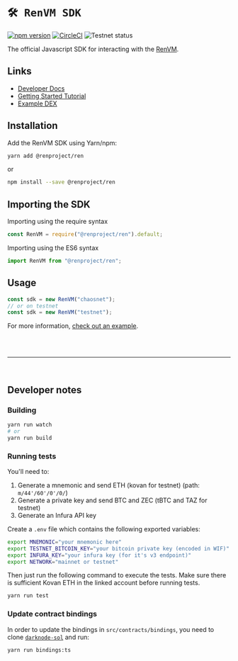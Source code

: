 # `🛠️ RenVM SDK`

[![npm version](http://img.shields.io/npm/v/@renproject/ren.svg?style=flat)](https://npmjs.org/package/@renproject/ren "View this project on npm")
[![CircleCI](https://circleci.com/gh/renproject/renvm-sdk-js.svg?style=shield&circle-token=6fc560c540eff6670e5675841d34b9769b887a49)](https://circleci.com/gh/renproject/renvm-sdk-js)
![Testnet status](https://img.shields.io/endpoint?url=https://ren-status.herokuapp.com/api/shield/renproject/renvm-sdk-js/testnet)

The official Javascript SDK for interacting with the [RenVM](https://renproject.io).

## Links

* [Developer Docs](https://docs.renproject.io/developers/)
* [Getting Started Tutorial](https://docs.renproject.io/developers/tutorial/getting-started)
* [Example DEX](https://github.com/republicprotocol/renvm-demo)

## Installation

Add the RenVM SDK using Yarn/npm:

```bash
yarn add @renproject/ren
```
or
```bash
npm install --save @renproject/ren
```

## Importing the SDK

Importing using the require syntax

```typescript
const RenVM = require("@renproject/ren").default;
```

Importing using the ES6 syntax

```typescript
import RenVM from "@renproject/ren";
```

## Usage

```typescript
const sdk = new RenVM("chaosnet");
// or on testnet
const sdk = new RenVM("testnet");
```

For more information, [check out an example](https://app.gitbook.com/@renproject/s/developers/examples/bitcoin-payments).

<br />
<br />
<hr />
<br />

## Developer notes

### Building

```bash
yarn run watch
# or
yarn run build
```

### Running tests

You'll need to:

1. Generate a mnemonic and send ETH (kovan for testnet) (path: `m/44'/60'/0'/0/`)
2. Generate a private key and send BTC and ZEC (tBTC and TAZ for testnet)
3. Generate an Infura API key

Create a `.env` file which contains the following exported variables:

```bash
export MNEMONIC="your mnemonic here"
export TESTNET_BITCOIN_KEY="your bitcoin private key (encoded in WIF)"
export INFURA_KEY="your infura key (for it's v3 endpoint)"
export NETWORK="mainnet or testnet"
```

Then just run the following command to execute the tests. Make sure there is sufficient Kovan ETH in the linked account before running tests.

```bash
yarn run test
```

### Update contract bindings

In order to update the bindings in `src/contracts/bindings`, you need to clone [`darknode-sol`](https://github.com/renproject/darknode-sol) and run:

```bash
yarn run bindings:ts
```
